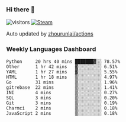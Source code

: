 ### Hi there 👋

![visitors](https://visitor-badge.glitch.me/badge?page_id=zhourunlai)
[![Steam](https://img.shields.io/badge/dynamic/json?label=Steam&query=%24.data.totalSubs&url=https%3A%2F%2Fapi.spencerwoo.com%2Fsubstats%2F%3Fsource%3DsteamGames%26queryKey%3D76561198285156854&suffix=%20Games&logo=steam&labelColor=134375&color=0b1a37&longCache=true)](http://steamcommunity.com/profiles/76561198285156854)

Auto updated by <a href="https://github.com/zhourunlai/zhourunlai/actions" target="_blank">zhourunlai/actions</a>

### Weekly Languages Dashboard

<!--PART:wakatime-->
```text
Python     20 hrs 40 mins ███████▓░░ 78.57%
Other      1 hr 42 mins   ▓░░░░░░░░░ 6.51%
YAML       1 hr 27 mins   ▓░░░░░░░░░ 5.55%
HTML       1 hr 18 mins   ▒░░░░░░░░░ 4.97%
Go         31 mins        ▒░░░░░░░░░ 1.96%
gitrebase  22 mins        ▒░░░░░░░░░ 1.41%
INI        4 mins         ▒░░░░░░░░░ 0.27%
SQL        3 mins         ▒░░░░░░░░░ 0.20%
Git        3 mins         ▒░░░░░░░░░ 0.19%
Charmci    2 mins         ▒░░░░░░░░░ 0.18%
JavaScript 2 mins         ▒░░░░░░░░░ 0.18%
```
<!--PART:wakatime-->
